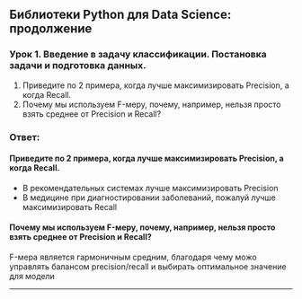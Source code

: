 ## Библиотеки Python для Data Science: продолжение

### Урок 1. Введение в задачу классификации. Постановка задачи и подготовка данных.


1. Приведите по 2 примера, когда лучше максимизировать Precision, а когда Recall.
2. Почему мы используем F-меру, почему, например, нельзя просто взять среднее от Precision и Recall?

### Ответ:
#### Приведите по 2 примера, когда лучше максимизировать Precision, а когда Recall.
   - В рекомендательных системах лучше максимизировать Precision
   - В медицине при диагностировании заболеваний, пожалуй лучше максимизировать Recall

#### Почему мы используем F-меру, почему, например, нельзя просто взять среднее от Precision и Recall?
F-мера является гармоничным средним, благодаря чему можо управлять балансом precision/recall и выбирать оптимальное значение для модели

---

